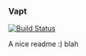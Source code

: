 ### Vapt

[![Build Status](https://travis-ci.org/thunder-js/vapt.svg?branch=master)](https://travis-ci.org/thunder-js/vapt)

A nice readme :)
blah
